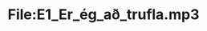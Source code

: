 ---
title: File:E1_Er_ég_að_trufla.mp3
recording of: Er ég að trufla?
reading speed: slow
speaker: E
license: CC0
---